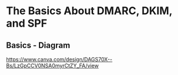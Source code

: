 # The Basics About DMARC, DKIM, and SPF

## Basics - Diagram
https://www.canva.com/design/DAGS70X--Bs/LzGpCCV0NSA0myrCtZY_FA/view 

